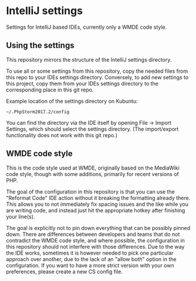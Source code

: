 # IntelliJ settings

Settings for IntelliJ based IDEs, currently only a WMDE code style.

## Using the settings

This repository mirrors the structure of the IntelliJ settings directory.

To use all or some settings from this repository, copy the needed files from this repo to your
IDEs settings directory. Conversely, to add new settings to this project, copy them from your
IDEs settings directory to the corresponding place in this git repo.

Example location of the settings directory on Kubuntu:

    ~/.PhpStorm2017.2/config
    
You can find the directory via the IDE itself by opening File -> Import Settings, which should
select the settings directory. (The import/export functionality does not work with this git repo.)

## WMDE code style

This is the code style used at WMDE, originally based on the MediaWiki code style, though with
some additions, primarily for recent versions of PHP.

The goal of the configuration in this repository is that you can use the "Reformat Code" IDE
action without it breaking the formatting already there. This allows you to not immediately fix
spacing issues and the like while you are writing code, and instead just hit the appropriate
hotkey after finishing your line(s).

The goal is explicitly not to pin down everything that can be possibly pinned down. There are
differences between developers and teams that do not contradict the WMDE code style, and where
possible, the configuration in this repository should not interfere with those differences.
Due to the way the IDE works, sometimes it is however needed to pick one particular approach
over another, due to the lack of an "allow both" option in the configuration. If you want to
have a more strict version with your own preferences, please create a new CS config file.

